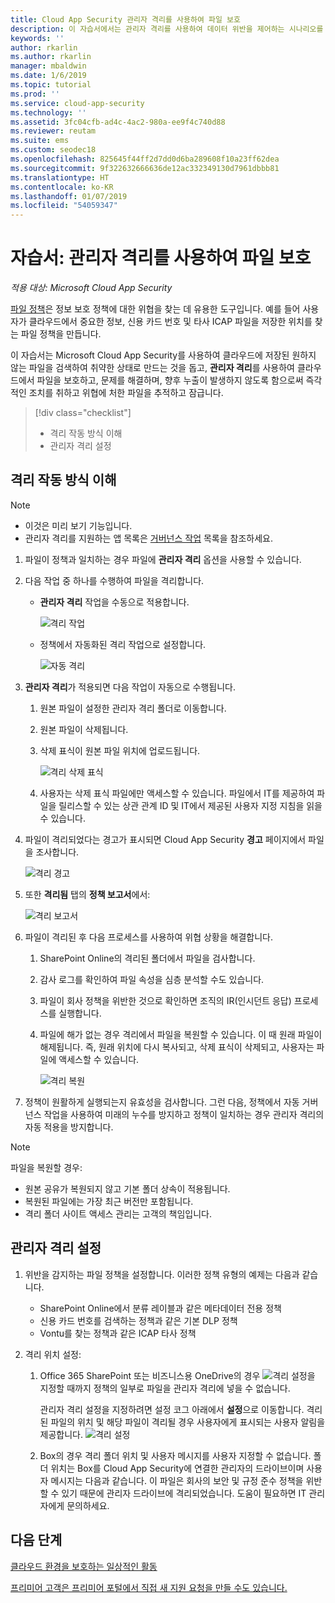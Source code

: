 ```yaml
---
title: Cloud App Security 관리자 격리를 사용하여 파일 보호
description: 이 자습서에서는 관리자 격리를 사용하여 데이터 위반을 제어하는 시나리오를 설명합니다.
keywords: ''
author: rkarlin
ms.author: rkarlin
manager: mbaldwin
ms.date: 1/6/2019
ms.topic: tutorial
ms.prod: ''
ms.service: cloud-app-security
ms.technology: ''
ms.assetid: 3fc04cfb-ad4c-4ac2-980a-ee9f4c740d88
ms.reviewer: reutam
ms.suite: ems
ms.custom: seodec18
ms.openlocfilehash: 825645f44ff2d7dd0d6ba289608f10a23ff62dea
ms.sourcegitcommit: 9f322632666636de12ac332349130d7961dbbb81
ms.translationtype: HT
ms.contentlocale: ko-KR
ms.lasthandoff: 01/07/2019
ms.locfileid: "54059347"
---
```

# <a name="tutorial-protect-files-with-admin-quarantine"></a>자습서: 관리자 격리를 사용하여 파일 보호

*적용 대상: Microsoft Cloud App Security*

[파일 정책](data-protection-policies.md)은 정보 보호 정책에 대한 위협을 찾는 데 유용한 도구입니다. 예를 들어 사용자가 클라우드에서 중요한 정보, 신용 카드 번호 및 타사 ICAP 파일을 저장한 위치를 찾는 파일 정책을 만듭니다. 

이 자습서는 Microsoft Cloud App Security를 사용하여 클라우드에 저장된 원하지 않는 파일을 검색하여 취약한 상태로 만드는 것을 돕고, **관리자 격리**를 사용하여 클라우드에서 파일을 보호하고, 문제를 해결하며, 향후 누출이 발생하지 않도록 함으로써 즉각적인 조치를 취하고 위협에 처한 파일을 추적하고 잠급니다.



> [!div class="checklist"]
> * 격리 작동 방식 이해 
> * 관리자 격리 설정


## <a name="understand-how-quarantine-works"></a>격리 작동 방식 이해 

>[!NOTE] 
> - 이것은 미리 보기 기능입니다.
> - 관리자 격리를 지원하는 앱 목록은 [거버넌스 작업](governance-actions.md) 목록을 참조하세요.

1. 파일이 정책과 일치하는 경우 파일에 **관리자 격리** 옵션을 사용할 수 있습니다.

2. 다음 작업 중 하나를 수행하여 파일을 격리합니다.
   - **관리자 격리** 작업을 수동으로 적용합니다.
     
     ![격리 작업](./media/quarantine-action.png)

   - 정책에서 자동화된 격리 작업으로 설정합니다. 

     ![자동 격리](./media/quarantine-automated.png)

3. **관리자 격리**가 적용되면 다음 작업이 자동으로 수행됩니다.

   1. 원본 파일이 설정한 관리자 격리 폴더로 이동합니다.
   2. 원본 파일이 삭제됩니다.
   3. 삭제 표식이 원본 파일 위치에 업로드됩니다.
      
      ![격리 삭제 표식](./media/quarantine-tombstone.png)
      
   4. 사용자는 삭제 표식 파일에만 액세스할 수 있습니다. 파일에서 IT를 제공하여 파일을 릴리스할 수 있는 상관 관계 ID 및 IT에서 제공된 사용자 지정 지침을 읽을 수 있습니다.

4. 파일이 격리되었다는 경고가 표시되면 Cloud App Security **경고** 페이지에서 파일을 조사합니다.
   
   ![격리 경고](./media/quarantine-alerts.png)
   
5. 또한 **격리됨** 탭의 **정책 보고서**에서:
   
   ![격리 보고서](./media/quarantine-report.png)
    
6. 파일이 격리된 후 다음 프로세스를 사용하여 위협 상황을 해결합니다.
    
    1. SharePoint Online의 격리된 폴더에서 파일을 검사합니다.
    2. 감사 로그를 확인하여 파일 속성을 심층 분석할 수도 있습니다.
    3. 파일이 회사 정책을 위반한 것으로 확인하면 조직의 IR(인시던트 응답) 프로세스를 실행합니다.
    4. 파일에 해가 없는 경우 격리에서 파일을 복원할 수 있습니다. 이 때 원래 파일이 해제됩니다. 즉, 원래 위치에 다시 복사되고, 삭제 표식이 삭제되고, 사용자는 파일에 액세스할 수 있습니다.
       
       ![격리 복원](./media/quarantine-restore.png)
       
7. 정책이 원활하게 실행되는지 유효성을 검사합니다. 그런 다음, 정책에서 자동 거버넌스 작업을 사용하여 미래의 누수를 방지하고 정책이 일치하는 경우 관리자 격리의 자동 적용을 방지합니다.

> [!NOTE]
> 파일을 복원할 경우:
> - 원본 공유가 복원되지 않고 기본 폴더 상속이 적용됩니다.
> - 복원된 파일에는 가장 최근 버전만 포함됩니다.
> - 격리 폴더 사이트 액세스 관리는 고객의 책임입니다.


## <a name="set-up-admin-quarantine"></a>관리자 격리 설정

1. 위반을 감지하는 파일 정책을 설정합니다. 이러한 정책 유형의 예제는 다음과 같습니다.

    - SharePoint Online에서 분류 레이블과 같은 메타데이터 전용 정책
    - 신용 카드 번호를 검색하는 정책과 같은 기본 DLP 정책 
    - Vontu를 찾는 정책과 같은 ICAP 타사 정책

2. 격리 위치 설정:
   1. Office 365 SharePoint 또는 비즈니스용 OneDrive의 경우 ![격리 설정](./media/quarantine-warning.png)을 지정할 때까지 정책의 일부로 파일을 관리자 격리에 넣을 수 없습니다.

      관리자 격리 설정을 지정하려면 설정 코그 아래에서 **설정**으로 이동합니다. 격리된 파일의 위치 및 해당 파일이 격리될 경우 사용자에게 표시되는 사용자 알림을 제공합니다. 
      ![격리 설정](./media/quarantine-settings.png)

   2. Box의 경우 격리 폴더 위치 및 사용자 메시지를 사용자 지정할 수 없습니다. 폴더 위치는 Box를 Cloud App Security에 연결한 관리자의 드라이브이며 사용자 메시지는 다음과 같습니다. 이 파일은 회사의 보안 및 규정 준수 정책을 위반할 수 있기 때문에 관리자 드라이브에 격리되었습니다. 도움이 필요하면 IT 관리자에게 문의하세요.



## <a name="next-steps"></a>다음 단계 
[클라우드 환경을 보호하는 일상적인 활동](daily-activities-to-protect-your-cloud-environment.md)   

[프리미어 고객은 프리미어 포털에서 직접 새 지원 요청을 만들 수도 있습니다.](https://premier.microsoft.com/)  
